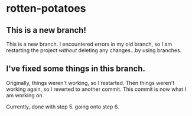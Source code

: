# rotten-potatoes

## This is a new branch!
This is a new branch. I encountered errors in my old branch, so I am restarting the project *without* deleting any changes...by using branches.

## I've fixed some things in this branch.
Originally, things weren't working, so I restarted.
Then things weren't working again, so I reverted to another commit.
This commit is now what I am working on.

Currently, done with step 5. going onto step 6.
